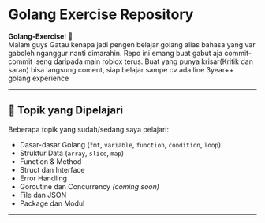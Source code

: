 # Golang Exercise Repository

 **Golang-Exercise**! 🎯  
Malam guys
Gatau kenapa jadi pengen belajar golang alias bahasa yang var gaboleh nganggur nanti dimarahin. Repo ini emang buat gabut aja commit-commit iseng daripada main roblox terus. Buat yang punya krisar(Kritik dan saran) bisa langsung coment, siap belajar sampe cv ada line 3year++ golang experience

---

## 🧠 Topik yang Dipelajari

Beberapa topik yang sudah/sedang saya pelajari:

- Dasar-dasar Golang (`fmt`, `variable`, `function`, `condition`, `loop`)
- Struktur Data (`array`, `slice`, `map`)
- Function & Method
- Struct dan Interface
- Error Handling
- Goroutine dan Concurrency *(coming soon)*
- File dan JSON
- Package dan Modul

---



